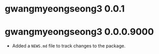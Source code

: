# gwangmyeongseong3 0.0.1

# gwangmyeongseong3 0.0.0.9000

* Added a `NEWS.md` file to track changes to the package.
